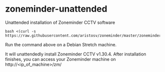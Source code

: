 # zoneminder-unattended
Unattended installation of Zoneminder CCTV software
```
bash <(curl -s https://raw.githubusercontent.com/aristosv/zoneminder/master/zoneminder)
```
Run the command above on a Debian Stretch machine.

It will unattendedly install Zoneminder CCTV v1.30.4. After installation finishes, you can access your Zoneminder machine on http://<ip_of_machine>/zm/
